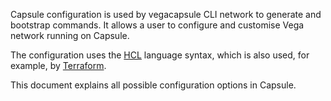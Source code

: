 Capsule configuration is used by vegacapsule CLI network to generate and bootstrap commands.
It allows a user to configure and customise Vega network running on Capsule.

The configuration uses the [HCL](https://github.com/hashicorp/hcl) language syntax, which is also used, for example, by [Terraform](https://www.terraform.io/).

This document explains all possible configuration options in Capsule.